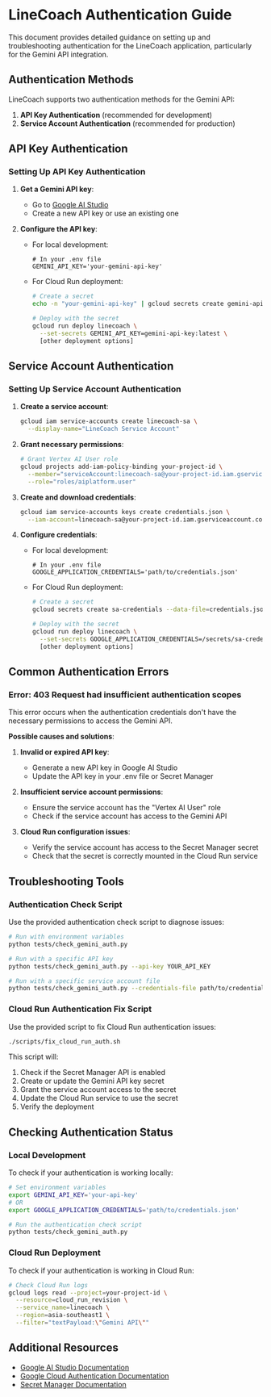 # LineCoach Authentication Guide

This document provides detailed guidance on setting up and troubleshooting authentication for the LineCoach application, particularly for the Gemini API integration.

## Authentication Methods

LineCoach supports two authentication methods for the Gemini API:

1. **API Key Authentication** (recommended for development)
2. **Service Account Authentication** (recommended for production)

## API Key Authentication

### Setting Up API Key Authentication

1. **Get a Gemini API key**:
   - Go to [Google AI Studio](https://makersuite.google.com/app/apikey)
   - Create a new API key or use an existing one

2. **Configure the API key**:
   - For local development:
     ```
     # In your .env file
     GEMINI_API_KEY='your-gemini-api-key'
     ```
   - For Cloud Run deployment:
     ```bash
     # Create a secret
     echo -n "your-gemini-api-key" | gcloud secrets create gemini-api-key --data-file=-
     
     # Deploy with the secret
     gcloud run deploy linecoach \
       --set-secrets GEMINI_API_KEY=gemini-api-key:latest \
       [other deployment options]
     ```

## Service Account Authentication

### Setting Up Service Account Authentication

1. **Create a service account**:
   ```bash
   gcloud iam service-accounts create linecoach-sa \
     --display-name="LineCoach Service Account"
   ```

2. **Grant necessary permissions**:
   ```bash
   # Grant Vertex AI User role
   gcloud projects add-iam-policy-binding your-project-id \
     --member="serviceAccount:linecoach-sa@your-project-id.iam.gserviceaccount.com" \
     --role="roles/aiplatform.user"
   ```

3. **Create and download credentials**:
   ```bash
   gcloud iam service-accounts keys create credentials.json \
     --iam-account=linecoach-sa@your-project-id.iam.gserviceaccount.com
   ```

4. **Configure credentials**:
   - For local development:
     ```
     # In your .env file
     GOOGLE_APPLICATION_CREDENTIALS='path/to/credentials.json'
     ```
   - For Cloud Run deployment:
     ```bash
     # Create a secret
     gcloud secrets create sa-credentials --data-file=credentials.json
     
     # Deploy with the secret
     gcloud run deploy linecoach \
       --set-secrets GOOGLE_APPLICATION_CREDENTIALS=/secrets/sa-credentials:latest \
       [other deployment options]
     ```

## Common Authentication Errors

### Error: 403 Request had insufficient authentication scopes

This error occurs when the authentication credentials don't have the necessary permissions to access the Gemini API.

**Possible causes and solutions**:

1. **Invalid or expired API key**:
   - Generate a new API key in Google AI Studio
   - Update the API key in your .env file or Secret Manager

2. **Insufficient service account permissions**:
   - Ensure the service account has the "Vertex AI User" role
   - Check if the service account has access to the Gemini API

3. **Cloud Run configuration issues**:
   - Verify the service account has access to the Secret Manager secret
   - Check that the secret is correctly mounted in the Cloud Run service

## Troubleshooting Tools

### Authentication Check Script

Use the provided authentication check script to diagnose issues:

```bash
# Run with environment variables
python tests/check_gemini_auth.py

# Run with a specific API key
python tests/check_gemini_auth.py --api-key YOUR_API_KEY

# Run with a specific service account file
python tests/check_gemini_auth.py --credentials-file path/to/credentials.json
```

### Cloud Run Authentication Fix Script

Use the provided script to fix Cloud Run authentication issues:

```bash
./scripts/fix_cloud_run_auth.sh
```

This script will:
1. Check if the Secret Manager API is enabled
2. Create or update the Gemini API key secret
3. Grant the service account access to the secret
4. Update the Cloud Run service to use the secret
5. Verify the deployment

## Checking Authentication Status

### Local Development

To check if your authentication is working locally:

```bash
# Set environment variables
export GEMINI_API_KEY='your-api-key'
# OR
export GOOGLE_APPLICATION_CREDENTIALS='path/to/credentials.json'

# Run the authentication check script
python tests/check_gemini_auth.py
```

### Cloud Run Deployment

To check if your authentication is working in Cloud Run:

```bash
# Check Cloud Run logs
gcloud logs read --project=your-project-id \
  --resource=cloud_run_revision \
  --service_name=linecoach \
  --region=asia-southeast1 \
  --filter="textPayload:\"Gemini API\""
```

## Additional Resources

- [Google AI Studio Documentation](https://ai.google.dev/docs)
- [Google Cloud Authentication Documentation](https://cloud.google.com/docs/authentication)
- [Secret Manager Documentation](https://cloud.google.com/secret-manager/docs)